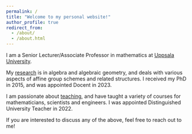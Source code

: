 ```yaml
---
permalink: /
title: "Welcome to my personal website!"
author_profile: true
redirect_from: 
  - /about/
  - /about.html
---
```


I am a Senior Lecturer/Associate Professor in mathematics at <a href="https://www.uu.se/en/contact-and-organisation/staff?query=N9-61">Uppsala University</a>. 

My <a href="https://seidon-alsaody.github.io/research/">research</a> is in algebra and algebraic geometry, and deals with various aspects of affine group schemes and related structures. I received my PhD in 2015, and was appointed Docent in 2023.

I am passionate about <a href="https://seidon-alsaody.github.io/teaching/">teaching</a>, and have taught a variety of courses for mathematicians, scientists and engineers. I was appointed Distinguished University Teacher in 2022.

If you are interested to discuss any of the above, feel free to reach out to me!



